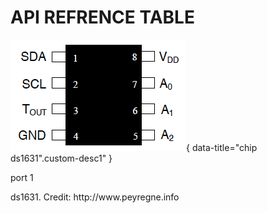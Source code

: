 # API REFRENCE TABLE

![ds1631](../../../images/DS1631-diagram.png){ data-title="chip ds1631".custom-desc1" }

<div class="glightbox-desc custom-desc1">
  <p> port 1</p>
</div>
<figcaption>ds1631. Credit: http://www.peyregne.info</figcaption>
</figure>
